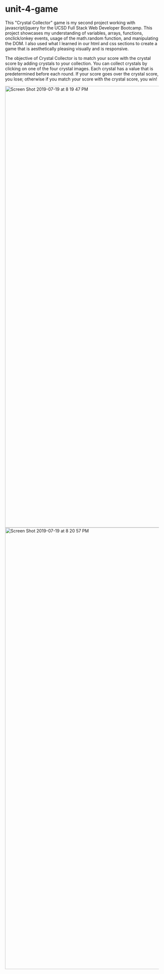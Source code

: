 # unit-4-game

This "Crystal Collector" game is my second project working with javascript/jquery for the UCSD Full Stack Web Developer Bootcamp. This project showcases my understanding of variables, arrays, functions, onclick/onkey events, usage of the math.random function, and manipulating the DOM. I also used what I learned in our html and css sections to create a game that is aesthetically pleasing visually and is responsive.

The objective of Crystal Collector is to match your score with the crystal score by adding crystals to your collection. You can collect crystals by clicking on one of the four crystal images. Each crystal has a value that is predetermined before each round. If your score goes over the crystal score, you lose; otherwise if you match your score with the crystal score, you win!

<img width="1440" alt="Screen Shot 2019-07-19 at 8 19 47 PM" src="https://user-images.githubusercontent.com/50184318/61573375-954ed800-aa62-11e9-96d9-549c37f6da2a.png">

<img width="1440" alt="Screen Shot 2019-07-19 at 8 20 57 PM" src="https://user-images.githubusercontent.com/50184318/61573387-b7e0f100-aa62-11e9-8c64-d2682ce9293d.png">
